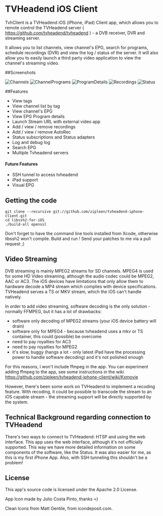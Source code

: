 TVHeadend iOS Client
=======================

TvhClient is a TVHeadend iOS (iPhone, iPad) Client app, which allows you to remote control the TVHeadend server  ( https://github.com/tvheadend/tvheadend ) - a DVB receiver, DVR and streaming server.

It allows you to list channels, view channel's EPG, search for programs, schedule recordings (DVR) and view the log / status of the server. It will also allow you to easily launch a third party video application to view the channel's streaming video.

##Screenshots

![Channels](https://raw.github.com/zipleen/tvheadend-iphone-client/screenshots/Screenshots/Channels.png)
![ChannelPrograms](https://raw.github.com/zipleen/tvheadend-iphone-client/screenshots/Screenshots/ChannelPrograms.png)
![ProgramDetails](https://raw.github.com/zipleen/tvheadend-iphone-client/screenshots/Screenshots/ProgramDetails.png)
![Recordings](https://raw.github.com/zipleen/tvheadend-iphone-client/screenshots/Screenshots/Recordings.png)
![Status](https://raw.github.com/zipleen/tvheadend-iphone-client/screenshots/Screenshots/Status.png)

##Features
- View tags
- View channel list by tag
- View channel's EPG
- View EPG Program details
- Launch Stream URL with external video app
- Add / view / remove recordings
- Add / view / remove AutoRec
- Status subscriptions and Status adapters
- Log and debug log
- Search EPG
- Multiple Tvheadend servers

#### Future Features
- SSH tunnel to access tvheadend
- iPad support
- Visual EPG



## Getting the code

    git clone --recursive git://github.com/zipleen/tvheadend-iphone-client.git
    cd libssh2-for-iOS
    ./build-all openssl

Don't forget to have the command line tools installed from Xcode, otherwise libssh2 won't compile.
Build and run ! Send your patches to me via a pull request ;)

## Video Streaming

DVB streaming is mainly MPEG2 streams for SD channels. MPEG4 is used for some HD Video streaming, although the audio codec could be MPEG2, AAC or AC3. The iOS devices have limitations that only allow them to hardware decode a MP4 stream which complies with device specifications. TVHeadend serves a TS or MKV stream, which the iOS can't handle natively.

In order to add video streaming, software decoding is the only solution - normally FFMPEG, but it has a lot of drawbacks:
- software only decoding of MPEG2 streams (your iOS device battery will drain)
- software only for MPEG4 - because tvheadend uses a mkv or TS container, this could (possible) be overcome
- need to pay royalties for AC3
- need to pay royalties for MPEG2
- it's slow, buggy (hangs a lot - only latest iPad have the processing power to handle software decoding) and it's not polished enough

For this reasons, I won't include ffmpeg in the app. You can experiment adding ffmpeg to the app, see some instructions in the wiki https://github.com/zipleen/tvheadend-iphone-client/wiki/Kxmovie

However, there's been some work on TVHeadend to implement a recoding feature. With recoding, it could be possible to transcode the stream to an iOS capable stream - the streaming support will be directly supported by the system.

## Technical Background regarding connection to TVHeadend

There's two ways to connect to TVHeadend: HTSP and using the web interface. This app uses the web interface, although it's not officially supported. This way we have more detailed information on some components of the software, like the Status. It was also easier for me, as this is my first iPhone App. Also, with SSH tunneling this shouldn't be a problem! 

## License

This app's source code is licensed under the Apache 2.0 License. 

App Icon made by Julio Costa Pinto, thanks =)

Clean Icons from Matt Gentile, from icondeposit.com.

